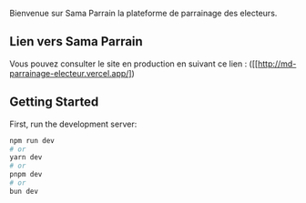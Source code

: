 Bienvenue sur Sama Parrain la plateforme de parrainage des electeurs.
## Lien vers Sama Parrain

Vous pouvez consulter le site en production en suivant ce lien : ([[http://md-parrainage-electeur.vercel.app/])


## Getting Started

First, run the development server:

```bash
npm run dev
# or
yarn dev
# or
pnpm dev
# or
bun dev
```
